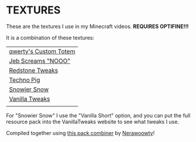 # TEXTURES
These are the textures I use in my Minecraft videos. **REQUIRES OPTIFINE!!!**

It is a combination of these textures:

| |
|-|
| [qwerty's Custom Totem](https://r2beeaton.com/t/) |
| [Jeb Screams "NOOO"](https://www.planetminecraft.com/texture-pack/jeb-scream-as-the-death-sound/) |
| [Redstone Tweaks](https://www.curseforge.com/minecraft/texture-packs/redstone-tweaks) |
| [Techno Pig](https://phoenixsc.me/download-links/technoblade-pig-1-19/) |
| [Snowier Snow](https://phoenixsc.me/download-links/technoblade-pig-1-19/) | I use the "Vanilla Short" version
| [Vanilla Tweaks](https://vanillatweaks.net/picker/resource-packs/) |
| |

For "Snowier Snow" I use the "Vanilla Short" option, and you can put the full resource pack into the VanillaTweaks website to see what tweaks I use.

Compiled together using [this pack combiner](https://nerawoowty.github.io/packcombiner.html) by [Nerawoowty](https://github.com/nerawoowty)!
